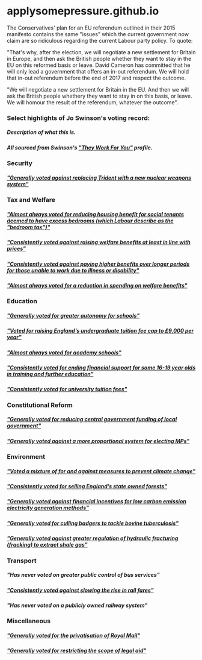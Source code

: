 # applysomepressure.github.io

<!--[Some wafflery regarding EU referenda from the Tory 2015 manifesto]-->
The Conservatives' plan for an EU referendum outlined in their 2015 manifesto
contains the same "issues" which the current government now claim are so ridiculous
regarding the current Labour party policy.
To quote:

"That's why, after the election, we will negotiate a new settlement for Britain
in Europe, and then ask the British people whether they want to stay in the EU on
this reformed basis or leave. David Cameron has committed that he will only lead a
government that offers an in-out referendum. We will hold that in-out referendum
before the end of 2017 and respect the outcome.

"We will negotiate a new settlement for Britain in the EU. And then we will
ask the British people whethery they want to stay in on this basis, or leave. We
will homour the result of the referendum, whatever the outcome".




<!--[How left-wing is the Labour Party under Jeremy Corbyn](how_left.html)-->

### Select highlights of Jo Swinson's voting record:
##### Description of what this is.
##### All sourced from Swinson's ["They Work For You"](https://www.theyworkforyou.com/mp/11971/jo_swinson/east_dunbartonshire/votes) profile.

### Security

##### ["Generally voted against replacing Trident with a new nuclear weapons system"](https://www.theyworkforyou.com/mp/11971/jo_swinson/east_dunbartonshire/divisions?policy=984)

### Tax and Welfare

##### ["Almost always voted for reducing housing benefit for social tenants deemed to have excess bedrooms (which Labour describe as the "bedroom tax")"](https://www.theyworkforyou.com/mp/11971/jo_swinson/east_dunbartonshire/divisions?policy=6672)

##### ["Consistently voted against raising welfare benefits at least in line with prices"](https://www.theyworkforyou.com/mp/11971/jo_swinson/east_dunbartonshire/divisions?policy=6674)

##### ["Consistently voted against paying higher benefits over longer periods for those unable to work due to illness or disability"](https://www.theyworkforyou.com/mp/11971/jo_swinson/east_dunbartonshire/divisions?policy=6673)

##### ["Almost always voted for a reduction in spending on welfare benefits"](https://www.theyworkforyou.com/mp/11971/jo_swinson/east_dunbartonshire/divisions?policy=6670)

### Education

##### ["Generally voted for greater autonomy for schools"](https://www.theyworkforyou.com/mp/11971/jo_swinson/east_dunbartonshire/divisions?policy=1074)

##### ["Voted for raising England’s undergraduate tuition fee cap to £9,000 per year"](https://www.theyworkforyou.com/mp/11971/jo_swinson/east_dunbartonshire/divisions?policy=1132)

##### ["Almost always voted for academy schools"](https://www.theyworkforyou.com/mp/11971/jo_swinson/east_dunbartonshire/divisions?policy=6687)

##### ["Consistently voted for ending financial support for some 16-19 year olds in training and further education"](https://www.theyworkforyou.com/mp/11971/jo_swinson/east_dunbartonshire/divisions?policy=6682)

##### ["Consistently voted for university tuition fees"](https://www.theyworkforyou.com/mp/11971/jo_swinson/east_dunbartonshire/divisions?policy=1052)

### Constitutional Reform
##### ["Generally voted for reducing central government funding of local government"](https://www.theyworkforyou.com/mp/11971/jo_swinson/east_dunbartonshire/divisions?policy=6671)

##### ["Generally voted against a more proportional system for electing MPs"](https://www.theyworkforyou.com/mp/11971/jo_swinson/east_dunbartonshire/divisions?policy=1084)

### Environment
##### ["Voted a mixture of for and against measures to prevent climate change"](https://www.theyworkforyou.com/mp/11971/jo_swinson/east_dunbartonshire/divisions?policy=1030)

##### ["Consistently voted for selling England’s state owned forests"](https://www.theyworkforyou.com/mp/11971/jo_swinson/east_dunbartonshire/divisions?policy=6697)

##### ["Generally voted against financial incentives for low carbon emission electricity generation methods"](https://www.theyworkforyou.com/mp/11971/jo_swinson/east_dunbartonshire/divisions?policy=6704)

##### ["Generally voted for culling badgers to tackle bovine tuberculosis"](https://www.theyworkforyou.com/mp/11971/jo_swinson/east_dunbartonshire/divisions?policy=6710)

##### ["Generally voted against greater regulation of hydraulic fracturing (fracking) to extract shale gas"](https://www.theyworkforyou.com/mp/11971/jo_swinson/east_dunbartonshire/divisions?policy=6741)

### Transport

##### "Has never voted on greater public control of bus services"

##### ["Consistently voted against slowing the rise in rail fares"](https://www.theyworkforyou.com/mp/11971/jo_swinson/east_dunbartonshire/divisions?policy=6692)

##### "Has never voted on a publicly owned railway system"

### Miscellaneous

##### ["Generally voted for the privatisation of Royal Mail"](https://www.theyworkforyou.com/mp/11971/jo_swinson/east_dunbartonshire/divisions?policy=1105)

##### ["Generally voted for restricting the scope of legal aid"](https://www.theyworkforyou.com/mp/11971/jo_swinson/east_dunbartonshire/divisions?policy=6707)
